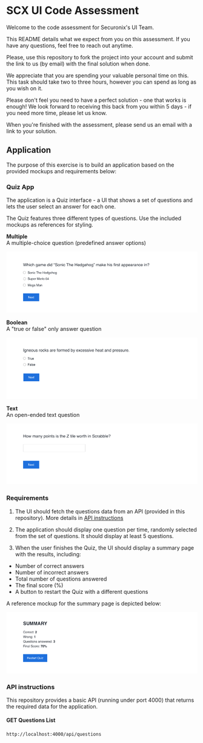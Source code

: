 # SCX UI Code Assessment

Welcome to the code assessment for Securonix's UI Team.

This README details what we expect from you on this assessment. If you have any questions, feel free to reach out anytime.

Please, use this repository to fork the project into your account and submit the link to us (by email) with the final solution when done.

We appreciate that you are spending your valuable personal time on this. This task should take two to three hours, however you can spend as long as you wish on it.

Please don't feel you need to have a perfect solution - one that works is enough! We look forward to receiving this back from you within 5 days - if you need more time, please let us know.

When you're finished with the assessment, please send us an email with a link to your solution.

## Application

The purpose of this exercise is to build an application based on the provided mockups and requirements below:

### Quiz App

The application is a Quiz interface - a UI that shows a set of questions and lets the user select an answer for each one.

The Quiz features three different types of questions. Use the included mockups as references for styling.

**Multiple**  
A multiple-choice question (predefined answer options)

![](./mockups/multiple.png)

**Boolean**  
A "true or false" only answer question

![](./mockups/boolean.png)

**Text**  
An open-ended text question

![](./mockups/text.png)

### Requirements

1. The UI should fetch the questions data from an API (provided in this repository). More details in [API instructions](#api-instructions)

2. The application should display one question per time, randomly selected from the set of questions. It should display at least 5 questions.

3. When the user finishes the Quiz, the UI should display a summary page with the results, including:

- Number of correct answers
- Number of incorrect answers
- Total number of questions answered
- The final score (%)
- A button to restart the Quiz with a different questions

A reference mockup for the summary page is depicted below:

![](./mockups/summary.png)

### API instructions

This repository provides a basic API (running under port 4000) that returns the required data for the application.

#### GET Questions List

`http://localhost:4000/api/questions`
